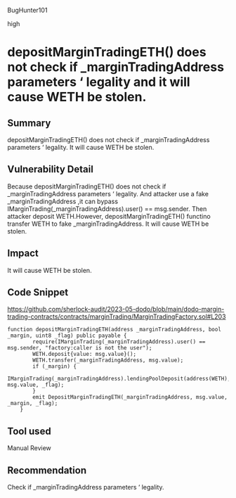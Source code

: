BugHunter101

high

# depositMarginTradingETH() does not check if _marginTradingAddress parameters ‘ legality and it will cause WETH be stolen.

## Summary

depositMarginTradingETH() does not check if _marginTradingAddress parameters ‘ legality. It will cause WETH be stolen.


## Vulnerability Detail

Because depositMarginTradingETH() does not check if _marginTradingAddress parameters ‘ legality.
And attacker use a fake _marginTradingAddress ,it can bypass IMarginTrading(_marginTradingAddress).user() == msg.sender.
Then attacker deposit WETH.However, depositMarginTradingETH() functino transfer WETH to fake _marginTradingAddress. It will cause WETH be stolen.

## Impact

It will cause WETH be stolen.

## Code Snippet

https://github.com/sherlock-audit/2023-05-dodo/blob/main/dodo-margin-trading-contracts/contracts/marginTrading/MarginTradingFactory.sol#L203

```solidity
function depositMarginTradingETH(address _marginTradingAddress, bool _margin, uint8 _flag) public payable {
        require(IMarginTrading(_marginTradingAddress).user() == msg.sender, "factory:caller is not the user");
        WETH.deposit{value: msg.value}();
        WETH.transfer(_marginTradingAddress, msg.value);
        if (_margin) {
            IMarginTrading(_marginTradingAddress).lendingPoolDeposit(address(WETH), msg.value, _flag);
        }
        emit DepositMarginTradingETH(_marginTradingAddress, msg.value, _margin, _flag);
    }
```

## Tool used

Manual Review

## Recommendation

Check if _marginTradingAddress parameters ‘ legality.